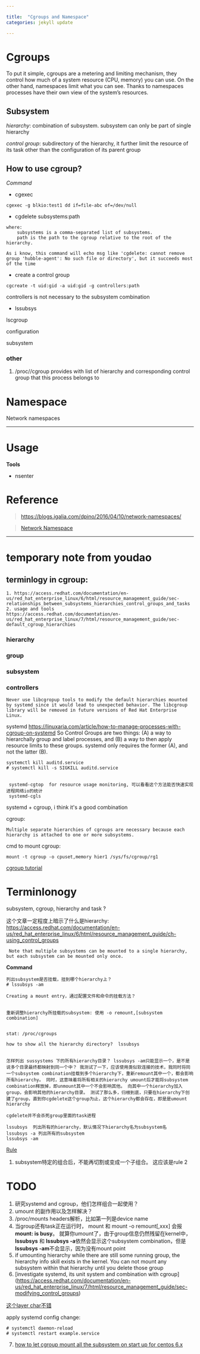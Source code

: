 ```yaml
---

title:  "Cgroups and Namespace"
categories: jekyll update

---
```


# Cgroups

To put it simple, cgroups are a metering and limiting mechanism, they control 
how much of a system resource (CPU, memory) you can use. On the other hand, 
namespaces limit what you can see. Thanks to namespaces processes have their 
own view of the system’s resources.

## Subsystem

*hierarchy*: combination of subsystem. subsystem can only be part of single hierarchy

*control group*: subdirectory of the hierarchy, it further limit the resource of its task other than the configuration of its parent group


## How to use cgroup?

*Command*

- cgexec
```
cgexec -g blkio:test1 dd if=file-abc of=/dev/null
```

- cgdelete subsystems:path
```
where:
    subsystems is a comma‑separated list of subsystems.
    path is the path to the cgroup relative to the root of the hierarchy.

As i know, this command will echo msg like 'cgdelete: cannot remove group 'hubble-agent': No such file or directory', but it succeeds most of the time
```

- create a control group
```
cgcreate -t uid:gid -a uid:gid -g controllers:path
```
controllers is not necessary to the subsystem combination


- lssubsys

lscgroup

configuration

subsystem


### other

1. /proc/<pid>/cgroup provides with list of hierarchy and corresponding control group that this process belongs to


# Namespace

Network namespaces



---


# Usage

**Tools**
- nsenter


# Reference

> https://blogs.igalia.com/dpino/2016/04/10/network-namespaces/

> [Network Namespace](http://cizixs.com/2017/02/10/network-virtualization-network-namespace)









---

# temporary note from youdao




## terminlogy in cgroup:
    1. https://access.redhat.com/documentation/en-us/red_hat_enterprise_linux/6/html/resource_management_guide/sec-relationships_between_subsystems_hierarchies_control_groups_and_tasks
    2. usage and tools
    https://access.redhat.com/documentation/en-us/red_hat_enterprise_linux/7/html/resource_management_guide/sec-default_cgroup_hierarchies
    
### hierarchy
### group
### subsystem
### controllers
    
    
    
    Never use libcgropup tools to modify the default hierarchies mounted by systemd since it would lead to unexpected behavior. The libcgroup library will be removed in future versions of Red Hat Enterprise Linux. 


systemd  https://linuxaria.com/article/how-to-manage-processes-with-cgroup-on-systemd 
    So Control Groups are two things: (A) a way to hierarchally group and label processes, and (B) a way to then apply resource limits to these groups. systemd only requires the former (A), and not the latter (B).
    
    systemctl kill auditd.service
    # systemctl kill -s SIGKILL auditd.service
    
    
     systemd-cgtop  for resource usage monitoring, 可以看看这个方法能否快速实现进程网络io的统计
     systemd-cgls


systemd + cgroup, i think it's a good combination


cgroup:
```
Multiple separate hierarchies of cgroups are necessary because each hierarchy is attached to one or more subsystems.
```


cmd to mount cgroup:
```
mount -t cgroup -o cpuset,memory hier1 /sys/fs/cgroup/rg1
```

[cgroup tutorial](https://access.redhat.com/documentation/en-us/red_hat_enterprise_linux/6/html/resource_management_guide/sec-relationships_between_subsystems_hierarchies_control_groups_and_tasks)




# Terminlonogy

subsystem, cgroup, hierarchy and task ?

这个文章一定程度上暗示了什么是hierarchy: https://access.redhat.com/documentation/en-us/red_hat_enterprise_linux/6/html/resource_management_guide/ch-using_control_groups
```
 Note that multiple subsystems can be mounted to a single hierarchy, but each subsystem can be mounted only once. 
```

**Command**
```
列出subsystem是否挂载，挂到哪个hierarchy上？
# lssubsys -am

Creating a mount entry，通过配置文件和命令的挂载方法？


重新调整hierarchy所挂载的subsystem: 使用 -o remount,[subsystem combination]


stat: /proc/cgroups

how to show all the hierarchy directory?  lssubsys


怎样列出 sussystems 下的所有hierarchy目录？ lssubsys -am只能显示一个，是不是说多个目录最终都映射到同一个中？ 我测试了一下，应该使用类似软连接的技术，我同时将同一个subsystem combination挂载到多个hierarchy下，重新remount其中一个，都会影响所有hierarchy。 同时，这意味着将所有相关的hierarchy umount后才能将subsystem combination释放掉，即unmount其中一个不会影响其他。 向其中一个hierarchy加入group，会影响其他的hierarchy目录。 测试了那么多，归根到底，只要在hierarchy下创建了group，直到你cgdelete这个group为止，这个hierarchy都会存在，即是是umount hierarchy

cgdelete并不会杀死group里面的task进程

lssubsys  列出所有的hierarchy，默认情况下hierarchy名为subsystem名
lssubsys -a 列出所有的subsystem
lssubsys -am
```

[Rule](https://access.redhat.com/documentation/en-us/red_hat_enterprise_linux/6/html/resource_management_guide/sec-relationships_between_subsystems_hierarchies_control_groups_and_tasks)

1. subsystem特定的组合后，不能再切割或变成一个子组合。  这应该是rule 2


# TODO

1. 研究systemd and cgroup，他们怎样组合一起使用？
2. umount <hierarchy>的副作用以及怎样解决？
3. /proc/mounts  headers解析，比如第一列是device name
4. 当group还有task正在运行时， mount 和 mount -o remount[,xxx] 会报 **mount: <hierarchy dir> is busy**。 就算你umount了，由于group信息仍然残留在kernel中，**lssubsys** 和 **lssubsys -a**依然会显示这个subsystem combination，但是 **lssubsys -am**不会显示，因为没有mount point
5. if umounting hierarchy while there are still some running group, the hierarchy info skill exists in the kernel. You can not mount any subsystem within that hierarchy until you delete those group
6. [investigate systemd, its unit system and combination with cgroup] (https://access.redhat.com/documentation/en-us/red_hat_enterprise_linux/7/html/resource_management_guide/sec-modifying_control_groups)

[这个layer char不错](https://en.wikipedia.org/wiki/Systemd)

apply systemd config change:
```
# systemctl daemon-reload
# systemctl restart example.service
```

7. [how to let cgroup mount all the subsystem on start up for centos 6.x](https://www.digitalocean.com/community/tutorials/how-to-limit-resources-using-cgroups-on-centos-6)
